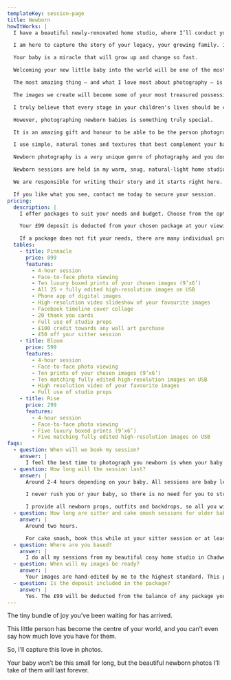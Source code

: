 ```yaml
---
templateKey: session-page
title: Newborn
howItWorks: |
  I have a beautiful newly-renovated home studio, where I’ll conduct your session. 

  I am here to capture the story of your legacy, your growing family. I’ll create and freeze the memory of the new love you have for your little baby. These images will invoke the memories of when you first met. 

  Your baby is a miracle that will grow up and change so fast. 

  Welcoming your new little baby into the world will be one of the most emotional and incredible experiences of your life. I want to capture those feelings for you, document them for you to hold onto forever – give you a moment frozen in time that will go on to become a family visual heirloom. 

  The most amazing thing – and what I love most about photography – is it has the power to transport you back to all those incredible moments. I love the feeling of creating an image that will bring back the emotions we experience at a particular moment in our lives. 

  The images we create will become some of your most treasured possessions. I love creating these images which will decorate your home with memories of this incredible chapter in your life.  

  I truly believe that every stage in your children's lives should be celebrated and captured. 

  However, photographing newborn babies is something truly special.

  It is an amazing gift and honour to be able to be the person photographing them. My aim is to create beautiful, soft and timeless images. 

  I use simple, natural tones and textures that best complement your baby. I feel the best time to photograph newborns is between 7 and 15 days old, and I’d highly recommend you book your session as soon as you know your due date. We’ll make a provisional booking for 10 days after your due date, and we can adjust this if your baby is early or late. 

  Newborn photography is a very unique genre of photography and you don't get a second chance to get it right. I love creating and working in a calm and peaceful environment during my newborn sessions, as this allows us all to have a truly magical experience. 

  Newborn sessions are held in my warm, snug, natural-light home studio in Essex. My studio is filled with simple, natural textures, wraps and minimalist props, which will all available for use during your session. I would also always encourage, parents & siblings to get involved in the images too.

  We are responsible for writing their story and it starts right here. 

  If you like what you see, contact me today to secure your session.
pricing:
  description: |
    I offer packages to suit your needs and budget. Choose from the options below and please get in touch if you’d like anything a little different.

    Your £99 deposit is deducted from your chosen package at your viewing & ordering appointment.

    If a package does not fit your needs, there are many individual products you can chose from, additional to your session fee.
  tables:
    - title: Pinnacle
      price: 899
      features:
        - 4-hour session
        - Face-to-face photo viewing
        - Ten luxury boxed prints of your chosen images (9’x6’)
        - All 25 + fully edited high-resolution images on USB
        - Phone app of digital images
        - High-resolution video slideshow of your favourite images
        - Facebook timeline cover collage
        - 20 thank you cards
        - Full use of studio props
        - £100 credit towards any wall art purchase
        - £50 off your sitter session
    - title: Bloom
      price: 599
      features:
        - 4-hour session
        - Face-to-face photo viewing
        - Ten prints of your chosen images (9’x6’)
        - Ten matching fully edited high-resolution images on USB
        - High resolution video of your favourite images
        - Full use of studio props
    - title: Rise
      price: 299
      features:
        - 4-hour session
        - Face-to-face photo viewing
        - Five luxury boxed prints (9’x6’)
        - Five matching fully edited high-resolution images on USB
faqs:
  - question: When will we book my session?
    answer: |
      I feel the best time to photograph you newborn is when your baby is between 4-14 days old. I highly recommend you book your session as soon as you know your due date. We will make a provisional booking and patiently await their arrival. If it doesn’t work out for me to photograph your baby by 14 days old, we can do this when your baby is a little older, no problem. The session may take a little longer as after 14 days your baby is no longer at their sleepiest. They become more alert, and less curled and snuggled. Nevertheless, we will achieve beautiful images that you’ll love forever. Your baby may be more awake and not be able to be put into the same poses as babies 14 days old or younger. But there are many poses we can do to show off their perfect little selves.
  - question: How long will the session last?
    answer: |
      Around 2-4 hours depending on your baby. All sessions are baby led, so if they’re super sleepy, sessions will be on the shorter side but if they need extra feeding, burping or changing, then we will simply take more time. 

      I never rush you or your baby, so there is no need for you to stress if baby needs extra feeds (I am known for my patience, even though my husband may disagree!) Please don’t have anything planned for directly after your session though, as we can possibly go over time. 

      I provide all newborn props, outfits and backdrops, so all you will need to bring to your session are the baby’s feeds, with some extra to be on the safe side – and a backup outfit for mum and dad in case of any accidents. I’ll email you how to prep for your session before it, with more in-depth information of what to expect, what to wear, and my address. 
  - question: How long are sitter and cake smash sessions for older babies? 
    answer: |
      Around two hours.

      For cake smash, book this while at your sitter session or at least six months before the birthday, to make sure i can fit you in.
  - question: Where are you based?
    answer: |
      I do all my sessions from my beautiful cosy home studio in Chadwell Heath in Essex. I will give my address before you are due to arrive. I don’t travel for newborn sessions, however, if for some reason you are unable to get to me once your baby is born, please call me and we can arrange something.
  - question: When will my images be ready?
    answer: |
      Your images are hand-edited by me to the highest standard. This process takes around 10 days. Once your gallery is ready, you will be invited back to the studio for a private viewing session where you’ll choose your favourite images and what you’d like to purchase. Final payment is made on this day. 
  - question: Is the deposit included in the package?
    answer: |
      Yes. The £99 will be deducted from the balance of any package you choose.
---
```

The tiny bundle of joy you’ve been waiting for has arrived.

This little person has become the centre of your world, and you can’t even say how much
love you have for them.

So, I’ll capture this love in photos.

Your baby won’t be this small for long, but the beautiful newborn photos I’ll take of them
will last forever.